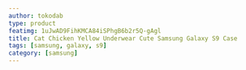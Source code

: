 ```yaml
---
author: tokodab
type: product
featimg: 1uJwAD9FihKMCA84iSPhgB6b2r5Q-gAgl
title: Cat Chicken Yellow Underwear Cute Samsung Galaxy S9 Case
tags: [samsung, galaxy, s9]
category: [samsung]
---
```

